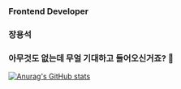 
### Frontend Developer

### 장용석

### 아무것도 없는데 무얼 기대하고 들어오신거죠? 🤔
[![Anurag's GitHub stats](https://github-readme-stats.vercel.app/api?username=yongsk0066)](https://github.com/anuraghazra/github-readme-stats)

<!--
**yongsk0066/yongsk0066** is a ✨ _special_ ✨ repository because its `README.md` (this file) appears on your GitHub profile.

Here are some ideas to get you started:

- 🔭 I’m currently working on ...
- 🌱 I’m currently learning ...
- 👯 I’m looking to collaborate on ...
- 🤔 I’m looking for help with ...
- 💬 Ask me about ...
- 📫 How to reach me: ...
- 😄 Pronouns: ...
- ⚡ Fun fact: ...
-->

